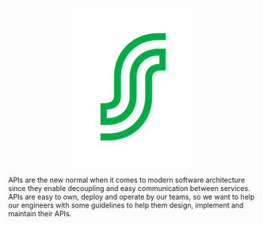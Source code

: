 <p style="text-align:center">
  <img src="../assets/S-Logo.png" style="clear:both" />
</p>

APIs are the new normal when it comes to modern software architecture since they enable decoupling and easy communication between services. APIs are easy to own, deploy and operate by our teams, so we want to help our engineers with some guidelines to help them design, implement and maintain their APIs. 